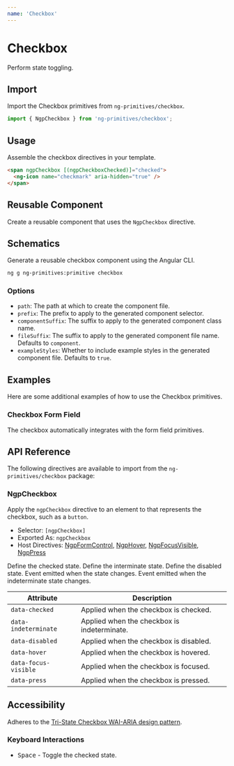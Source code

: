 ```yaml
---
name: 'Checkbox'
---
```


# Checkbox

Perform state toggling.

<docs-example name="checkbox"></docs-example>

## Import

Import the Checkbox primitives from `ng-primitives/checkbox`.

```ts
import { NgpCheckbox } from 'ng-primitives/checkbox';
```

## Usage

Assemble the checkbox directives in your template.

```html
<span ngpCheckbox [(ngpCheckboxChecked)]="checked">
  <ng-icon name="checkmark" aria-hidden="true" />
</span>
```

## Reusable Component

Create a reusable component that uses the `NgpCheckbox` directive.

<docs-snippet name="checkbox"></docs-snippet>

## Schematics

Generate a reusable checkbox component using the Angular CLI.

```bash npm
ng g ng-primitives:primitive checkbox
```

### Options

- `path`: The path at which to create the component file.
- `prefix`: The prefix to apply to the generated component selector.
- `componentSuffix`: The suffix to apply to the generated component class name.
- `fileSuffix`: The suffix to apply to the generated component file name. Defaults to `component`.
- `exampleStyles`: Whether to include example styles in the generated component file. Defaults to `true`.

## Examples

Here are some additional examples of how to use the Checkbox primitives.

### Checkbox Form Field

The checkbox automatically integrates with the form field primitives.

<docs-example name="checkbox-form-field"></docs-example>

## API Reference

The following directives are available to import from the `ng-primitives/checkbox` package:

### NgpCheckbox

Apply the `ngpCheckbox` directive to an element to that represents the checkbox, such as a `button`.

- Selector: `[ngpCheckbox]`
- Exported As: `ngpCheckbox`
- Host Directives: [NgpFormControl](/primitives/form-field), [NgpHover](/interactions/hover), [NgpFocusVisible](/interactions/focus-visible), [NgpPress](/interactions/press)

<response-field name="ngpCheckboxChecked" type="boolean" default="false">
  Define the checked state.
</response-field>

<response-field name="ngpCheckboxIndeterminate" type="boolean" default="false">
  Define the interminate state.
</response-field>

<response-field name="ngpCheckboxDisabled" type="boolean" default="false">
  Define the disabled state.
</response-field>

<response-field name="ngpCheckboxCheckedChange" type="boolean">
  Event emitted when the state changes.
</response-field>

<response-field name="ngpCheckboxIndeterminateChange" type="boolean">
  Event emitted when the indeterminate state changes.
</response-field>

| Attribute            | Description                                 |
| -------------------- | ------------------------------------------- |
| `data-checked`       | Applied when the checkbox is checked.       |
| `data-indeterminate` | Applied when the checkbox is indeterminate. |
| `data-disabled`      | Applied when the checkbox is disabled.      |
| `data-hover`         | Applied when the checkbox is hovered.       |
| `data-focus-visible` | Applied when the checkbox is focused.       |
| `data-press`         | Applied when the checkbox is pressed.       |

## Accessibility

Adheres to the [Tri-State Checkbox WAI-ARIA design pattern](https://www.w3.org/WAI/ARIA/apg/patterns/checkbox).

### Keyboard Interactions

- <kbd>Space</kbd> - Toggle the checked state.
